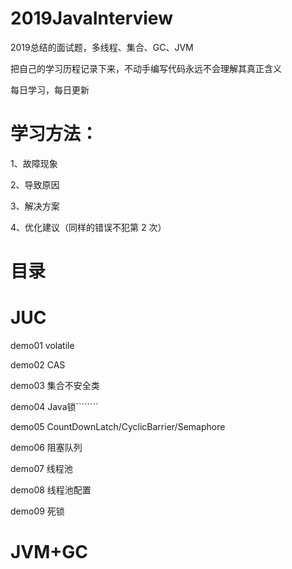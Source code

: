 # 2019JavaInterview
2019总结的面试题，多线程、集合、GC、JVM

把自己的学习历程记录下来，不动手编写代码永远不会理解其真正含义

每日学习，每日更新

# 学习方法：

1、故障现象

2、导致原因

3、解决方案

4、优化建议（同样的错误不犯第 2 次）


# 目录

# JUC

demo01   volatile

demo02   CAS

demo03   集合不安全类

demo04   Java锁````````

demo05   CountDownLatch/CyclicBarrier/Semaphore

demo06   阻塞队列 

demo07   线程池

demo08   线程池配置

demo09   死锁

# JVM+GC



